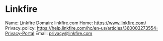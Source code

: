 
# Linkfire

Name: Linkfire
Domain: linkfire.com
Home: https://www.linkfire.com/
Privacy_policy: https://help.linkfire.com/hc/en-us/articles/360003273554-Privacy-Portal
Email: privacy@linkfire.com
